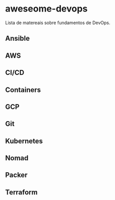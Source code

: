 # aweseome-devops

Lista de matereais sobre fundamentos de DevOps.

## Ansible

## AWS

## CI/CD

## Containers

## GCP

## Git

## Kubernetes

## Nomad

## Packer

## Terraform

